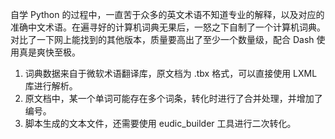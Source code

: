 自学 Python 的过程中，一直苦于众多的英文术语不知道专业的解释，以及对应的准确中文术语。在遍寻好的计算机词典无果后，一怒之下自制了一个计算机词典。对比了一下网上能找到的其他版本，质量要高出了至少一个数量级，配合 Dash 使用真是爽快至极。
1. 词典数据来自于微软术语翻译库，原文档为 .tbx 格式，可以直接使用 LXML 库进行解析。
2. 原文档中，某一个单词可能存在多个词条，转化时进行了合并处理，并增加了编号。
3. 脚本生成的文本文件，还需要使用 eudic_builder 工具进行二次转化。
